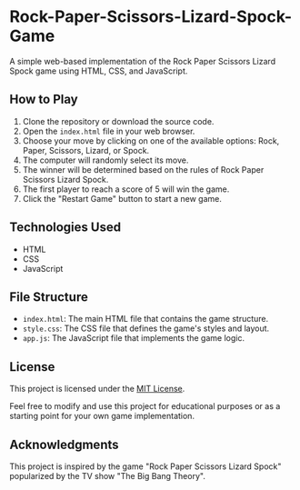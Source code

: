 # Rock-Paper-Scissors-Lizard-Spock-Game

A simple web-based implementation of the Rock Paper Scissors Lizard Spock game using HTML, CSS, and JavaScript.

## How to Play

1. Clone the repository or download the source code.
2. Open the `index.html` file in your web browser.
3. Choose your move by clicking on one of the available options: Rock, Paper, Scissors, Lizard, or Spock.
4. The computer will randomly select its move.
5. The winner will be determined based on the rules of Rock Paper Scissors Lizard Spock.
6. The first player to reach a score of 5 will win the game.
7. Click the "Restart Game" button to start a new game.

## Technologies Used

- HTML
- CSS
- JavaScript

## File Structure

- `index.html`: The main HTML file that contains the game structure.
- `style.css`: The CSS file that defines the game's styles and layout.
- `app.js`: The JavaScript file that implements the game logic.

## License

This project is licensed under the [MIT License](LICENSE).

Feel free to modify and use this project for educational purposes or as a starting point for your own game implementation.

## Acknowledgments

This project is inspired by the game "Rock Paper Scissors Lizard Spock" popularized by the TV show "The Big Bang Theory".
